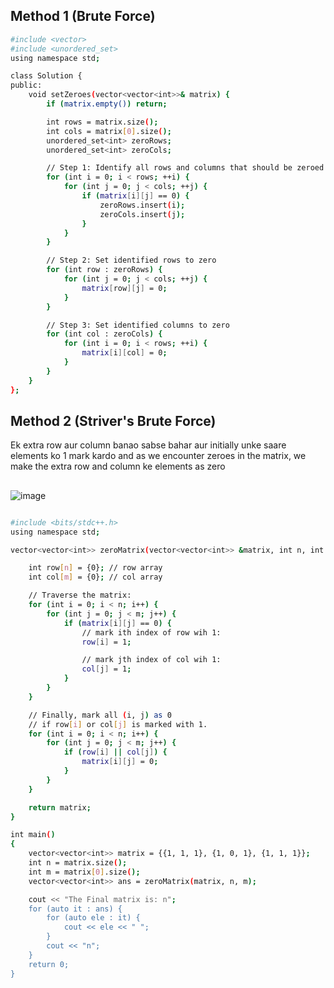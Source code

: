 ## Method 1 (Brute Force)
```bash
#include <vector>
#include <unordered_set>
using namespace std;

class Solution {
public:
    void setZeroes(vector<vector<int>>& matrix) {
        if (matrix.empty()) return;

        int rows = matrix.size();
        int cols = matrix[0].size();
        unordered_set<int> zeroRows;
        unordered_set<int> zeroCols;

        // Step 1: Identify all rows and columns that should be zeroed
        for (int i = 0; i < rows; ++i) {
            for (int j = 0; j < cols; ++j) {
                if (matrix[i][j] == 0) {
                    zeroRows.insert(i);
                    zeroCols.insert(j);
                }
            }
        }

        // Step 2: Set identified rows to zero
        for (int row : zeroRows) {
            for (int j = 0; j < cols; ++j) {
                matrix[row][j] = 0;
            }
        }

        // Step 3: Set identified columns to zero
        for (int col : zeroCols) {
            for (int i = 0; i < rows; ++i) {
                matrix[i][col] = 0;
            }
        }
    }
};

```


## Method 2 (Striver's Brute Force)
Ek extra row aur column banao sabse bahar aur initially unke saare elements ko 1 mark kardo and as we encounter zeroes in the matrix, we make the extra row and column ke elements as zero
##
![image](https://github.com/T1A0R3S2H/Leetcode-Progess/assets/123285559/a13bc49d-bf27-4445-959c-d421f6554366)
```bash

#include <bits/stdc++.h>
using namespace std;

vector<vector<int>> zeroMatrix(vector<vector<int>> &matrix, int n, int m) {

    int row[n] = {0}; // row array
    int col[m] = {0}; // col array

    // Traverse the matrix:
    for (int i = 0; i < n; i++) {
        for (int j = 0; j < m; j++) {
            if (matrix[i][j] == 0) {
                // mark ith index of row wih 1:
                row[i] = 1;

                // mark jth index of col wih 1:
                col[j] = 1;
            }
        }
    }

    // Finally, mark all (i, j) as 0
    // if row[i] or col[j] is marked with 1.
    for (int i = 0; i < n; i++) {
        for (int j = 0; j < m; j++) {
            if (row[i] || col[j]) {
                matrix[i][j] = 0;
            }
        }
    }

    return matrix;
}

int main()
{
    vector<vector<int>> matrix = {{1, 1, 1}, {1, 0, 1}, {1, 1, 1}};
    int n = matrix.size();
    int m = matrix[0].size();
    vector<vector<int>> ans = zeroMatrix(matrix, n, m);

    cout << "The Final matrix is: n";
    for (auto it : ans) {
        for (auto ele : it) {
            cout << ele << " ";
        }
        cout << "n";
    }
    return 0;
}


```



